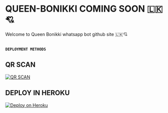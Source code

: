 # QUEEN-BONIKKI COMING SOON 🇱🇰💘
Welcome to Queen Bonikki whatsapp bot github site 🇱🇰💘
<br>
<br>

 **`DEPLOYMENT METHODS`**


## QR SCAN

[![QR SCAN](https://repl.it/badge/github/quiec/whatsAlfa)](https://replit.com/@CYBER-DEXTER-MD/QUEEN-BONIKKI-QR-SCAN?s=app)


## DEPLOY IN HEROKU

 [![Deploy on Heroku](https://www.herokucdn.com/deploy/button.svg)](https://dashboard.heroku.com/new?template=https://replit.com/@bonikkiqueen/QUEEN-BONIKKI?v=1)
